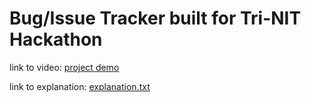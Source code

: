 # Bug/Issue Tracker built for Tri-NIT Hackathon

link to video:
[project demo](https://drive.google.com/drive/folders/1CbjdTHUGVopQkV_n-JyU0ceDh8N5XVUg?usp=sharing)

link to explanation:
[explanation.txt](explanation.txt)

